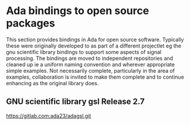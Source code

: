 # Ada bindings to open source packages

This section provides bindings in Ada for open source software. Typically these were originally developed to as part of a different projectlet eg the gnu scientific library
bindings to support some aspects of signal processing. The bindings are moved to independent repositories and cleaned up ie a uniform naming convention and wherever appropriate
simple examples. Not necessarily complete, particularly in the area of examples, collaboration is invited to make them complete and to continue enhancing as the original library does.

## GNU scientific library gsl Release 2.7

https://gitlab.com:ada23/adagsl.git
